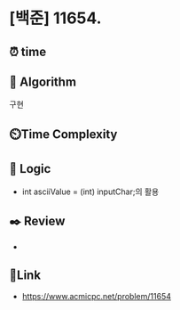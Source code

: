 # [백준] 11654.
 
## ⏰  **time**


## :pushpin: **Algorithm**
구현

## ⏲️**Time Complexity**


## :round_pushpin: **Logic**
-  int asciiValue = (int) inputChar;의 활용

## :black_nib: **Review**
- 

## 📡**Link**
- https://www.acmicpc.net/problem/11654
